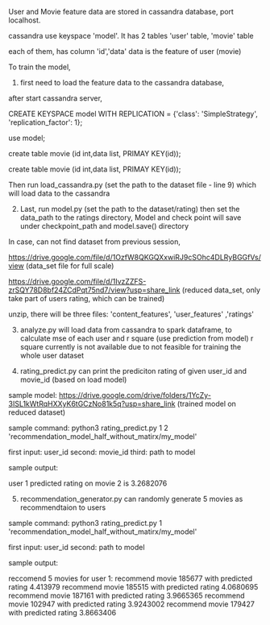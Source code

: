 User and Movie feature data are stored in cassandra database, port localhost.

cassandra use keyspace 'model'.  It has 2 tables  'user' table, 'movie' table

each of them, has column  'id','data'   data is the feature of user (movie)

To train the model, 
1.  first need to load the feature data to the cassandra database, 

after start cassandra server, 

CREATE KEYSPACE model WITH REPLICATION = {'class': 'SimpleStrategy', 'replication_factor': 1};

use model;

create table movie (id int,data list<float>, PRIMAY KEY(id));
  
create table movie (id int,data list<float>, PRIMAY KEY(id));

Then run load_cassandra.py  (set the path to the dataset file - line 9) which will load data to the cassandra

2. Last, run model.py        (set the path to the dataset/rating)
then set the data_path to the ratings directory,
Model and check point will save under checkpoint_path and model.save() directory
  
In case, can not find dataset from previous session,
  
https://drive.google.com/file/d/1OzfW8QKGQXxwiRJ9cSOhc4DLRyBGGfVs/view  (data_set file for full scale)
  
https://drive.google.com/file/d/1IvzZZFS-zrSQY78D8bf24ZCdPqt75nd7/view?usp=share_link  (reduced data_set, only take part of users rating, which can be trained)
  
unzip, there will be three files: 'content_features',  'user_features' ,'ratings'
  
3. analyze.py will load data from cassandra to spark dataframe, to calculate mse of each user and r square (use prediction from model)
r square currently is not available due to not feasible for training the whole user dataset

4. rating_predict.py can print the prediciton rating of given user_id and movie_id  (based on load model)

sample model:
https://drive.google.com/drive/folders/1YcZy-3ISL1kWtRqHXXyK6tGCzNo81k5q?usp=share_link      (trained model on reduced dataset)    

sample command:
python3 rating_predict.py 1 2 'recommendation_model_half_without_matirx/my_model'
  
first input: user_id   second: movie_id    third: path to model
  
sample output:
  
user 1 predicted rating on movie 2 is 3.2682076

5. recommendation_generator.py can randomly generate 5 movies as recommendtaion to users

sample command:
python3 rating_predict.py 1 'recommendation_model_half_without_matirx/my_model'
  
first input: user_id   second: path to model

sample output:
  
reccomend 5 movies for user 1:
recommend movie 185677 with predicted rating 4.413979
recommend movie 185515 with predicted rating 4.0680695
recommend movie 187161 with predicted rating 3.9665365
recommend movie 102947 with predicted rating 3.9243002
recommend movie 179427 with predicted rating 3.8663406

